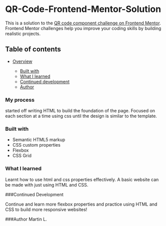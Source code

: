 # QR-Code-Frontend-Mentor-Solution

This is a solution to the [QR code component challenge on Frontend Mentor](https://www.frontendmentor.io/challenges/qr-code-component-iux_sIO_H). Frontend Mentor challenges help you improve your coding skills by building realistic projects. 

## Table of contents

- [Overview](#overview)

  - [Built with](#built-with)
  - [What I learned](#what-i-learned)
  - [Continued development](#continued-development)
  - [Author](#author)

### My process

started off writing HTML to build the foundation of the page. Focused on each section at a time using css until the design is similar to the template.

### Built with

- Semantic HTML5 markup
- CSS custom properties
- Flexbox
- CSS Grid

### What I learned

Learnt how to use html and css properties effectively. A basic website can be made with just using HTML and CSS.

###Continued Development

Continue and learn more flexbox properties and practice using HTML and CSS to build more responsive websites!

###Author
Martin L.
